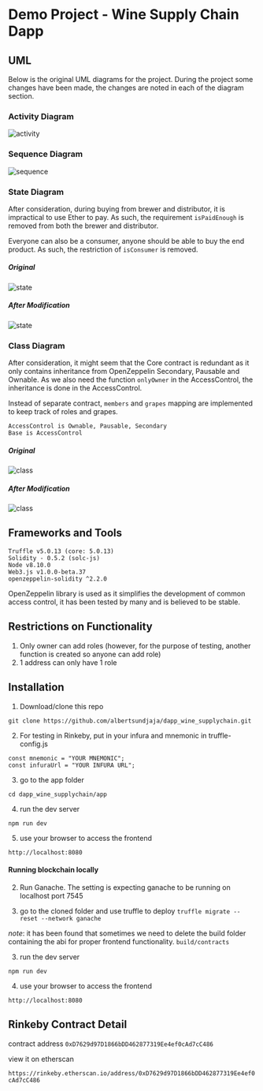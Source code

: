 # Demo Project - Wine Supply Chain Dapp

## UML

Below is the original UML diagrams for the project. During the project some changes have been made, the changes are noted in each of the diagram section.

### Activity Diagram

![activity](rsc/activity.jpg)

### Sequence Diagram

![sequence](rsc/sequence.jpg)

### State Diagram

After consideration, during buying from brewer and distributor, it is impractical to use Ether to pay. As such, the requirement `isPaidEnough` is removed from both the brewer and distributor.

Everyone can also be a consumer, anyone should be able to buy the end product. As such, the restriction of `isConsumer` is removed.

##### Original

![state](rsc/state.jpg)

##### After Modification

![state](rsc/state_2.jpg)

### Class Diagram

After consideration, it might seem that the Core contract is redundant as it only contains inheritance from OpenZeppelin Secondary, Pausable and Ownable. As we also need the function `onlyOwner` in the AccessControl, the inheritance is done in the AccessControl.

Instead of separate contract, `members` and `grapes` mapping are implemented to keep track of roles and grapes.

```
AccessControl is Ownable, Pausable, Secondary
Base is AccessControl
```

##### Original

![class](rsc/classes.jpg)

##### After Modification

![class](rsc/classes2.jpg)

## Frameworks and Tools 

```
Truffle v5.0.13 (core: 5.0.13)
Solidity - 0.5.2 (solc-js)
Node v8.10.0
Web3.js v1.0.0-beta.37
openzeppelin-solidity ^2.2.0
```

OpenZeppelin library is used as it simplifies the development of common access control, it has been tested by many and is believed to be stable.

## Restrictions on Functionality

1. Only owner can add roles (however, for the purpose of testing, another function is created so anyone can add role)
2. 1 address can only have 1 role

## Installation

1. Download/clone this repo

`git clone https://github.com/albertsundjaja/dapp_wine_supplychain.git`

2. For testing in Rinkeby, put in your infura and mnemonic in truffle-config.js

```
const mnemonic = "YOUR MNEMONIC";
const infuraUrl = "YOUR INFURA URL";
```

3. go to the app folder

`cd dapp_wine_supplychain/app`

4. run the dev server

`npm run dev`

5. use your browser to access the frontend

`http://localhost:8080`

#### Running blockchain locally

2. Run Ganache. The setting is expecting ganache to be running on localhost port 7545

3. go to the cloned folder and use truffle to deploy
`truffle migrate --reset --network ganache`

*note*: it has been found that sometimes we need to delete the build folder containing the abi for proper frontend functionality. `build/contracts`

3. run the dev server

`npm run dev`

4. use your browser to access the frontend

`http://localhost:8080`

## Rinkeby Contract Detail

contract address
`0xD7629d97D1866bDD462877319Ee4ef0cAd7cC486`

view it on etherscan 

`https://rinkeby.etherscan.io/address/0xD7629d97D1866bDD462877319Ee4ef0cAd7cC486`
